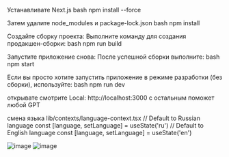 Устанавливате Next.js
bash npm install --force  

Затем удалите node_modules и package-lock.json
bash npm install

Создайте сборку проекта: Выполните команду для создания продакшен-сборки:
bash npm run build

Запустите приложение снова: После успешной сборки выполните:
bash  npm start

Если вы просто хотите запустить приложение в режиме разработки (без сборки), используйте:
bash npm run dev

открывате смотрите Local:        http://localhost:3000
с остальным поможет любой GPT

смена языка lib/contexts/language-context.tsx       // Default to Russian language   const [language, setLanguage] = useState<Language>('ru') 
  // Default to English language     const [language, setLanguage] = useState<Language>('en')

![image](https://github.com/user-attachments/assets/1776b4af-bf46-490d-84f4-54a5d15f6e02)
![image](https://github.com/user-attachments/assets/eac55bec-b9bf-4654-87ab-71e2031e4a8b)
